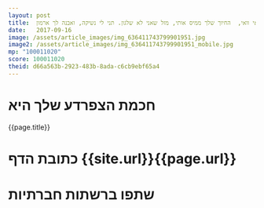 ```yaml
---
layout: post
title:  וואי וואי וואי,  החיוך שלך ממיס אותי, מזל שאני לא שלגון. תני לי נשיקה, ואבנה לך ארמון.
date:   2017-09-16
image: /assets/article_images/img_636411743799901951.jpg
image2: /assets/article_images/img_636411743799901951_mobile.jpg
mp: "100011020"
score: 100011020
theid: d66a563b-2923-483b-8ada-c6cb9ebf65a4
---
```

# חכמת הצפרדע שלך היא
{{page.title}}

# כתובת הדף {{site.url}}{{page.url}}
# שתפו ברשתות חברתיות